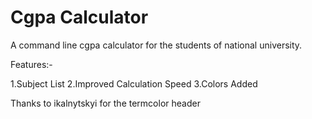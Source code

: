 Cgpa Calculator
===============

A command line cgpa calculator for the students of national university.

Features:-

1.Subject List
2.Improved Calculation Speed
3.Colors Added

Thanks to ikalnytskyi for the termcolor header